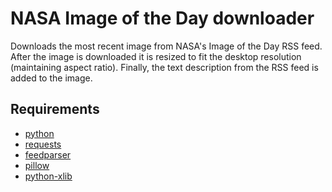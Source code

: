 # NASA Image of the Day downloader

Downloads the most recent image from NASA's Image of the Day RSS feed. After
the image is downloaded it is resized to fit the desktop resolution
(maintaining aspect ratio). Finally, the text description from the RSS feed is
added to the image.

## Requirements

- [python](https://www.python.org/)
- [requests](https://pypi.org/project/requests/)
- [feedparser](https://pypi.org/project/feedparser/)
- [pillow](https://pypi.org/project/Pillow/)
- [python-xlib](https://pypi.org/project/xlib/)
